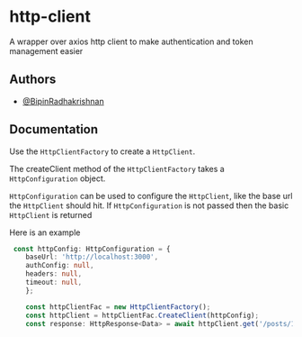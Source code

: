 
# http-client

A wrapper over axios http client to make authentication and token management easier




## Authors

- [@BipinRadhakrishnan](https://github.com/rbipin)


## Documentation

Use the ```HttpClientFactory``` to create a ```HttpClient```. 

The createClient method of the ```HttpClientFactory``` takes a ```HttpConfiguration``` object.


```HttpConfiguration``` can be used to configure the ```HttpClient```, like the base url the ```HttpClient``` should hit.
If ```HttpConfiguration``` is not passed then the basic ```HttpClient``` is returned

Here is an example
```ts
 const httpConfig: HttpConfiguration = {
    baseUrl: 'http://localhost:3000',
    authConfig: null,
    headers: null,
    timeout: null,
    };

    const httpClientFac = new HttpClientFactory();
    const httpClient = httpClientFac.CreateClient(httpConfig);
    const response: HttpResponse<Data> = await httpClient.get('/posts/1');
 ```

